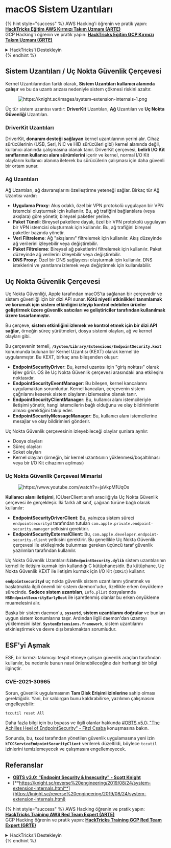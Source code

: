 # macOS Sistem Uzantıları

{% hint style="success" %}
AWS Hacking'i öğrenin ve pratik yapın:<img src="/.gitbook/assets/arte.png" alt="" data-size="line">[**HackTricks Eğitim AWS Kırmızı Takım Uzmanı (ARTE)**](https://training.hacktricks.xyz/courses/arte)<img src="/.gitbook/assets/arte.png" alt="" data-size="line">\
GCP Hacking'i öğrenin ve pratik yapın: <img src="/.gitbook/assets/grte.png" alt="" data-size="line">[**HackTricks Eğitim GCP Kırmızı Takım Uzmanı (GRTE)**<img src="/.gitbook/assets/grte.png" alt="" data-size="line">](https://training.hacktricks.xyz/courses/grte)

<details>

<summary>HackTricks'i Destekleyin</summary>

* [**abonelik planlarını**](https://github.com/sponsors/carlospolop) kontrol edin!
* **Bize katılın** 💬 [**Discord grubuna**](https://discord.gg/hRep4RUj7f) veya [**telegram grubuna**](https://t.me/peass) veya **bizi** **Twitter'da** 🐦 [**@hacktricks\_live**](https://twitter.com/hacktricks\_live)** takip edin.**
* **Hacking ipuçlarını paylaşmak için** [**HackTricks**](https://github.com/carlospolop/hacktricks) ve [**HackTricks Cloud**](https://github.com/carlospolop/hacktricks-cloud) github reposuna PR gönderin.

</details>
{% endhint %}

## Sistem Uzantıları / Uç Nokta Güvenlik Çerçevesi

Kernel Uzantılarından farklı olarak, **Sistem Uzantıları kullanıcı alanında çalışır** ve bu da uzantı arızası nedeniyle sistem çökmesi riskini azaltır.

<figure><img src="../../../.gitbook/assets/image (606).png" alt="https://knight.sc/images/system-extension-internals-1.png"><figcaption></figcaption></figure>

Üç tür sistem uzantısı vardır: **DriverKit** Uzantıları, **Ağ** Uzantıları ve **Uç Nokta Güvenliği** Uzantıları.

### **DriverKit Uzantıları**

DriverKit, **donanım desteği sağlayan** kernel uzantılarının yerini alır. Cihaz sürücülerinin (USB, Seri, NIC ve HID sürücüleri gibi) kernel alanında değil, kullanıcı alanında çalışmasına olanak tanır. DriverKit çerçevesi, **belirli I/O Kit sınıflarının kullanıcı alanı sürümlerini** içerir ve kernel, normal I/O Kit olaylarını kullanıcı alanına ileterek bu sürücülerin çalışması için daha güvenli bir ortam sunar.

### **Ağ Uzantıları**

Ağ Uzantıları, ağ davranışlarını özelleştirme yeteneği sağlar. Birkaç tür Ağ Uzantısı vardır:

* **Uygulama Proxy**: Akış odaklı, özel bir VPN protokolü uygulayan bir VPN istemcisi oluşturmak için kullanılır. Bu, ağ trafiğini bağlantılara (veya akışlara) göre yönetir, bireysel paketler yerine.
* **Paket Tüneli**: Bireysel paketlere dayalı, özel bir VPN protokolü uygulayan bir VPN istemcisi oluşturmak için kullanılır. Bu, ağ trafiğini bireysel paketler bazında yönetir.
* **Veri Filtreleme**: Ağ "akışlarını" filtrelemek için kullanılır. Akış düzeyinde ağ verilerini izleyebilir veya değiştirebilir.
* **Paket Filtreleme**: Bireysel ağ paketlerini filtrelemek için kullanılır. Paket düzeyinde ağ verilerini izleyebilir veya değiştirebilir.
* **DNS Proxy**: Özel bir DNS sağlayıcısı oluşturmak için kullanılır. DNS isteklerini ve yanıtlarını izlemek veya değiştirmek için kullanılabilir.

## Uç Nokta Güvenlik Çerçevesi

Uç Nokta Güvenliği, Apple tarafından macOS'ta sağlanan bir çerçevedir ve sistem güvenliği için bir dizi API sunar. **Kötü niyetli etkinlikleri tanımlamak ve korumak için sistem etkinliğini izleyip kontrol edebilen ürünler geliştirmek üzere güvenlik satıcıları ve geliştiriciler tarafından kullanılmak üzere tasarlanmıştır.**

Bu çerçeve, **sistem etkinliğini izlemek ve kontrol etmek için bir dizi API sağlar**, örneğin süreç yürütmeleri, dosya sistemi olayları, ağ ve kernel olayları gibi.

Bu çerçevenin temeli, **`/System/Library/Extensions/EndpointSecurity.kext`** konumunda bulunan bir Kernel Uzantısı (KEXT) olarak kernel'de uygulanmıştır. Bu KEXT, birkaç ana bileşenden oluşur:

* **EndpointSecurityDriver**: Bu, kernel uzantısı için "giriş noktası" olarak işlev görür. OS ile Uç Nokta Güvenlik çerçevesi arasındaki ana etkileşim noktasıdır.
* **EndpointSecurityEventManager**: Bu bileşen, kernel kancalarını uygulamaktan sorumludur. Kernel kancaları, çerçevenin sistem çağrılarını keserek sistem olaylarını izlemesine olanak tanır.
* **EndpointSecurityClientManager**: Bu, kullanıcı alanı istemcileriyle iletişimi yönetir, hangi istemcilerin bağlı olduğunu ve olay bildirimlerini alması gerektiğini takip eder.
* **EndpointSecurityMessageManager**: Bu, kullanıcı alanı istemcilerine mesajlar ve olay bildirimleri gönderir.

Uç Nokta Güvenlik çerçevesinin izleyebileceği olaylar şunlara ayrılır:

* Dosya olayları
* Süreç olayları
* Soket olayları
* Kernel olayları (örneğin, bir kernel uzantısının yüklenmesi/boşaltılması veya bir I/O Kit cihazının açılması)

### Uç Nokta Güvenlik Çerçevesi Mimarisi

<figure><img src="../../../.gitbook/assets/image (1068).png" alt="https://www.youtube.com/watch?v=jaVkpM1UqOs"><figcaption></figcaption></figure>

**Kullanıcı alanı iletişimi**, IOUserClient sınıfı aracılığıyla Uç Nokta Güvenlik çerçevesi ile gerçekleşir. İki farklı alt sınıf, çağıran türüne bağlı olarak kullanılır:

* **EndpointSecurityDriverClient**: Bu, yalnızca sistem süreci `endpointsecurityd` tarafından tutulan `com.apple.private.endpoint-security.manager` yetkisini gerektirir.
* **EndpointSecurityExternalClient**: Bu, `com.apple.developer.endpoint-security.client` yetkisini gerektirir. Bu genellikle Uç Nokta Güvenlik çerçevesi ile etkileşimde bulunması gereken üçüncü taraf güvenlik yazılımları tarafından kullanılır.

Uç Nokta Güvenlik Uzantıları:**`libEndpointSecurity.dylib`** sistem uzantılarının kernel ile iletişim kurmak için kullandığı C kütüphanesidir. Bu kütüphane, Uç Nokta Güvenlik KEXT ile iletişim kurmak için I/O Kit (`IOKit`) kullanır.

**`endpointsecurityd`** uç nokta güvenlik sistem uzantılarını yönetmek ve başlatmakla ilgili önemli bir sistem daemon'udur, özellikle erken önyükleme sürecinde. **Sadece sistem uzantıları**, `Info.plist` dosyalarında **`NSEndpointSecurityEarlyBoot`** ile işaretlenmiş olanlar bu erken önyükleme muamelesini alır.

Başka bir sistem daemon'u, **`sysextd`**, **sistem uzantılarını doğrular** ve bunları uygun sistem konumlarına taşır. Ardından ilgili daemon'dan uzantıyı yüklemesini ister. **`SystemExtensions.framework`**, sistem uzantılarını etkinleştirmek ve devre dışı bırakmaktan sorumludur.

## ESF'yi Aşmak

ESF, bir kırmızı takımcıyı tespit etmeye çalışan güvenlik araçları tarafından kullanılır, bu nedenle bunun nasıl önlenebileceğine dair herhangi bir bilgi ilginçtir.

### CVE-2021-30965

Sorun, güvenlik uygulamasının **Tam Disk Erişimi izinlerine** sahip olması gerektiğidir. Yani, bir saldırgan bunu kaldırabilirse, yazılımın çalışmasını engelleyebilir:
```bash
tccutil reset All
```
Daha fazla bilgi için bu bypass ve ilgili olanlar hakkında [#OBTS v5.0: "The Achilles Heel of EndpointSecurity" - Fitzl Csaba](https://www.youtube.com/watch?v=lQO7tvNCoTI) konuşmasına bakın.

Sonunda, bu, **`tccd`** tarafından yönetilen güvenlik uygulamasına yeni izin **`kTCCServiceEndpointSecurityClient`** verilerek düzeltildi, böylece `tccutil` izinlerini temizlemeyecek ve çalışmasını engellemeyecek.

## Referanslar

* [**OBTS v3.0: "Endpoint Security & Insecurity" - Scott Knight**](https://www.youtube.com/watch?v=jaVkpM1UqOs)
* [**https://knight.sc/reverse%20engineering/2019/08/24/system-extension-internals.html**](https://knight.sc/reverse%20engineering/2019/08/24/system-extension-internals.html)

{% hint style="success" %}
AWS Hacking öğrenin ve pratik yapın:<img src="/.gitbook/assets/arte.png" alt="" data-size="line">[**HackTricks Training AWS Red Team Expert (ARTE)**](https://training.hacktricks.xyz/courses/arte)<img src="/.gitbook/assets/arte.png" alt="" data-size="line">\
GCP Hacking öğrenin ve pratik yapın: <img src="/.gitbook/assets/grte.png" alt="" data-size="line">[**HackTricks Training GCP Red Team Expert (GRTE)**<img src="/.gitbook/assets/grte.png" alt="" data-size="line">](https://training.hacktricks.xyz/courses/grte)

<details>

<summary>HackTricks'i Destekleyin</summary>

* [**abonelik planlarını**](https://github.com/sponsors/carlospolop) kontrol edin!
* **💬 [**Discord grubuna**](https://discord.gg/hRep4RUj7f) veya [**telegram grubuna**](https://t.me/peass) katılın ya da **Twitter**'da **bizi takip edin** 🐦 [**@hacktricks\_live**](https://twitter.com/hacktricks\_live)**.**
* **Hacking ipuçlarını paylaşmak için** [**HackTricks**](https://github.com/carlospolop/hacktricks) ve [**HackTricks Cloud**](https://github.com/carlospolop/hacktricks-cloud) github reposuna PR gönderin.

</details>
{% endhint %}
